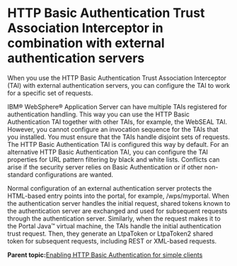 # HTTP Basic Authentication Trust Association Interceptor in combination with external authentication servers 

When you use the HTTP Basic Authentication Trust Association Interceptor \(TAI\) with external authentication servers, you can configure the TAI to work for a specific set of requests.

IBM® WebSphere® Application Server can have multiple TAIs registered for authentication handling. This way you can use the HTTP Basic Authentication TAI together with other TAIs, for example, the WebSEAL TAI. However, you cannot configure an invocation sequence for the TAIs that you installed. You must ensure that the TAIs handle disjoint sets of requests. The HTTP Basic Authentication TAI is configured this way by default. For an alternative HTTP Basic Authentication TAI, you can configure the TAI properties for URL pattern filtering by black and white lists. Conflicts can arise if the security server relies on Basic Authentication or if other non-standard configurations are wanted.

Normal configuration of an external authentication server protects the HTML-based entry points into the portal, for example, /wps/myportal. When the authentication server handles the initial request, shared tokens known to the authentication server are exchanged and used for subsequent requests through the authentication server. Similarly, when the request makes it to the Portal Java™ virtual machine, the TAIs handle the initial authentication trust request. Then, they generate an LtpaToken or LtpaToken2 shared token for subsequent requests, including REST or XML-based requests.

**Parent topic:**[Enabling HTTP Basic Authentication for simple clients](../security/tait_nbl_hba4sc.md)

